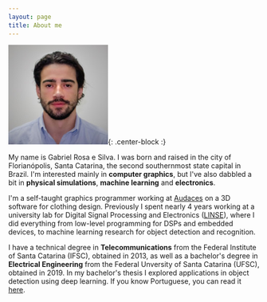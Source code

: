 ```yaml
---
layout: page
title: About me
---
```


![Me](/img/me.jpg){: .center-block :}

My name is Gabriel Rosa e Silva. I was born and raised in the city of Florianópolis, Santa Catarina, the second southernmost state capital in Brazil. I'm interested mainly in **computer graphics**, but I've also dabbled a bit in **physical simulations**, **machine learning** and **electronics**.

I'm a self-taught graphics programmer working at [Audaces](https://www.audaces.com) on a 3D software for clothing design. Previously I spent nearly 4 years working at a university lab for Digital Signal Processing and Electronics ([LINSE](https://www.linse.ufsc.br/)), where I did everything from low-level programming for DSPs and embedded devices, to machine learning research for object detection and recognition.

I have a technical degree in **Telecommunications** from the Federal Institute of Santa Catarina (IFSC), obtained in 2013, as well as a bachelor's degree in **Electrical Engineering** from the Federal Unversity of Santa Catarina (UFSC), obtained in 2019. In my bachelor's thesis I explored applications in object detection using deep learning. If you know Portuguese, you can read it [here](https://repositorio.ufsc.br/handle/123456789/193167).
